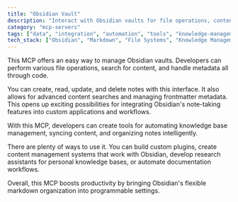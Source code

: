 ```yaml
---
title: "Obsidian Vault"
description: "Interact with Obsidian vaults for file operations, content search, and metadata management to enhance note-taking and knowledge organization."
category: "mcp-servers"
tags: ["data", "integration", "automation", "tools", "knowledge-management", "note-taking", "content-synchronization"]
tech_stack: ["Obsidian", "Markdown", "File Systems", "Knowledge Management", "Metadata", "APIs"]
---
```


This MCP offers an easy way to manage Obsidian vaults. Developers can perform various file operations, search for content, and handle metadata all through code.

You can create, read, update, and delete notes with this interface. It also allows for advanced content searches and managing frontmatter metadata. This opens up exciting possibilities for integrating Obsidian's note-taking features into custom applications and workflows.

With this MCP, developers can create tools for automating knowledge base management, syncing content, and organizing notes intelligently.

There are plenty of ways to use it. You can build custom plugins, create content management systems that work with Obsidian, develop research assistants for personal knowledge bases, or automate documentation workflows.

Overall, this MCP boosts productivity by bringing Obsidian's flexible markdown organization into programmable settings.